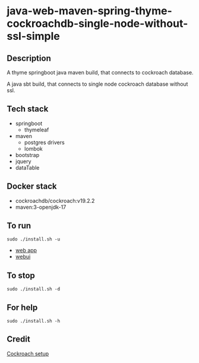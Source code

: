# java-web-maven-spring-thyme-cockroachdb-single-node-without-ssl-simple

## Description
A thyme springboot java maven build,
that connects to cockroach database.

A java sbt build, that connects to single node
cockroach database without ssl.

## Tech stack
- springboot
  - thymeleaf
- maven
  - postgres drivers
  - lombok
- bootstrap
- jquery
- dataTable

## Docker stack
- cockroachdb/cockroach:v19.2.2
- maven:3-openjdk-17

## To run
`sudo ./install.sh -u`
- [web app](http://localhost)
- [webui](http://localhost:8080)

## To stop
`sudo ./install.sh -d`

## For help
`sudo ./install.sh -h`

## Credit
[Cockroach setup](https://github.com/s0rg/cockroach-compose)

